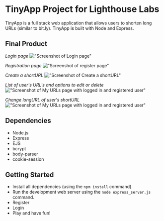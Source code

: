 # **TinyApp Project for Lighthouse Labs**

TinyApp is a full stack web application that allows users to shorten long URLs (similar to bit.ly). TinyApp is built with Node and Express.

## Final Product

*Login page*
!["Screenshot of Login page"](https://github.com/xendrip/tinyapp/blob/master/docs/Login.png?raw=true)

*Registration page*
!["Screenshot of register page"](https://github.com/xendrip/tinyapp/blob/master/docs/Register.png?raw=true)

*Create a shortURL*
!["Screenshot of Create a shortURL"](https://github.com/xendrip/tinyapp/blob/master/docs/Create%20TinyURL.png?raw=true)

*List of user's URL's and options to edit or delete*
!["Screenshot of My URLs page with logged in and registered user"](https://github.com/xendrip/tinyapp/blob/master/docs/My%20URLs%20List.png?raw=true)

*Change longURL of user's shortURL*
!["Screenshot of My URLs page with logged in and registered user"](https://github.com/xendrip/tinyapp/blob/master/docs/Edit%20%20URL.png?raw=true)

## Dependencies

- Node.js
- Express
- EJS
- bcrypt
- body-parser
- cookie-session

## Getting Started

- Install all dependencies (using the `npm install` command).
- Run the development web server using the `node express_server.js` command.
- Register
- Login
- Play and have fun!